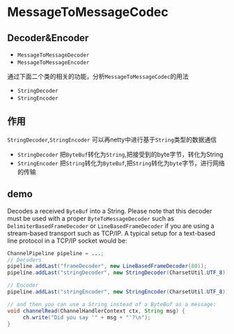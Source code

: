 # MessageToMessageCodec

## Decoder&Encoder

- `MessageToMessageDecoder`
- `MessageToMessageEncoder`

通过下面二个类的相关的功能，分析`MessageToMessageCodec`的用法

- `StringDecoder`
- `StringEncoder`

## 作用

`StringDecoder`,`StringEncoder` 可以再netty中进行基于`String`类型的数据通信

- `StringDecoder` 把`ByteBuf`转化为`String`,把接受到的byte字节，转化为String
- `StringEncoder` 把`String`转化为`ByteBuf`,把`String`转化为`byte`字节，进行网络的传输

## demo

Decodes a received `ByteBuf` into a String. Please note that this decoder must be used with a proper `ByteToMessageDecoder` such as `DelimiterBasedFrameDecoder` or `LineBasedFrameDecoder` if you are using a stream-based transport such as TCP/IP. A typical setup for a text-based line protocol in a TCP/IP socket would be:

```java
ChannelPipeline pipeline = ...;
// Decoders
pipeline.addLast("frameDecoder", new LineBasedFrameDecoder(80));
pipeline.addLast("stringDecoder", new StringDecoder(CharsetUtil.UTF_8));

// Encoder
pipeline.addLast("stringEncoder", new StringEncoder(CharsetUtil.UTF_8));

// and then you can use a String instead of a ByteBuf as a message:
void channelRead(ChannelHandlerContext ctx, String msg) {
     ch.write("Did you say '" + msg + "'?\n");
}
 ```
